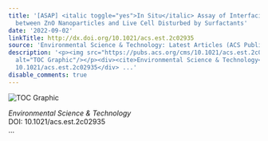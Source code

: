 ```yaml
---
title: '[ASAP] <italic toggle="yes">In Situ</italic> Assay of Interfacial Interaction
  between ZnO Nanoparticles and Live Cell Disturbed by Surfactants'
date: '2022-09-02'
linkTitle: http://dx.doi.org/10.1021/acs.est.2c02935
source: 'Environmental Science & Technology: Latest Articles (ACS Publications)'
description: '<p><img src="https://pubs.acs.org/cms/10.1021/acs.est.2c02935/asset/images/medium/es2c02935_0007.gif"
  alt="TOC Graphic"/></p><div><cite>Environmental Science & Technology</cite></div><div>DOI:
  10.1021/acs.est.2c02935</div> ...'
disable_comments: true
---
```

<p><img src="https://pubs.acs.org/cms/10.1021/acs.est.2c02935/asset/images/medium/es2c02935_0007.gif" alt="TOC Graphic"/></p><div><cite>Environmental Science & Technology</cite></div><div>DOI: 10.1021/acs.est.2c02935</div> ...